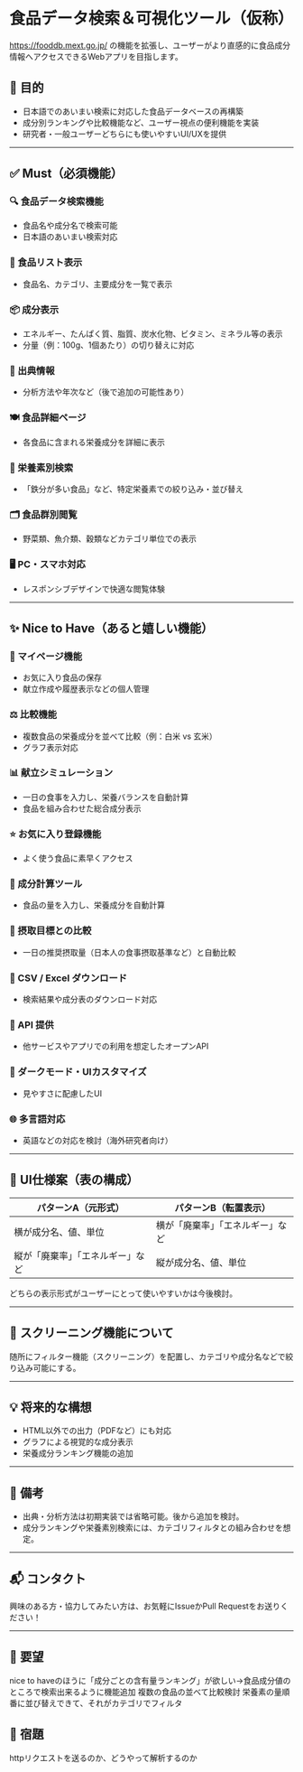 # 食品データ検索＆可視化ツール（仮称）

https://fooddb.mext.go.jp/ の機能を拡張し、ユーザーがより直感的に食品成分情報へアクセスできるWebアプリを目指します。

## 🎯 目的

- 日本語でのあいまい検索に対応した食品データベースの再構築
- 成分別ランキングや比較機能など、ユーザー視点の便利機能を実装
- 研究者・一般ユーザーどちらにも使いやすいUI/UXを提供

---

## ✅ Must（必須機能）

### 🔍 食品データ検索機能
- 食品名や成分名で検索可能
- 日本語のあいまい検索対応

### 📃 食品リスト表示
- 食品名、カテゴリ、主要成分を一覧で表示

### 📦 成分表示
- エネルギー、たんぱく質、脂質、炭水化物、ビタミン、ミネラル等の表示
- 分量（例：100g、1個あたり）の切り替えに対応

### 🧾 出典情報
- 分析方法や年次など（後で追加の可能性あり）

### 🍽 食品詳細ページ
- 各食品に含まれる栄養成分を詳細に表示

### 🧲 栄養素別検索
- 「鉄分が多い食品」など、特定栄養素での絞り込み・並び替え

### 🗂 食品群別閲覧
- 野菜類、魚介類、穀類などカテゴリ単位での表示

### 🖥 PC・スマホ対応
- レスポンシブデザインで快適な閲覧体験

---

## ✨ Nice to Have（あると嬉しい機能）

### 👤 マイページ機能
- お気に入り食品の保存
- 献立作成や履歴表示などの個人管理

### ⚖ 比較機能
- 複数食品の栄養成分を並べて比較（例：白米 vs 玄米）
- グラフ表示対応

### 📊 献立シミュレーション
- 一日の食事を入力し、栄養バランスを自動計算
- 食品を組み合わせた総合成分表示

### ⭐ お気に入り登録機能
- よく使う食品に素早くアクセス

### 🔢 成分計算ツール
- 食品の量を入力し、栄養成分を自動計算

### 🎯 摂取目標との比較
- 一日の推奨摂取量（日本人の食事摂取基準など）と自動比較

### 📁 CSV / Excel ダウンロード
- 検索結果や成分表のダウンロード対応

### 🔌 API 提供
- 他サービスやアプリでの利用を想定したオープンAPI

### 🌙 ダークモード・UIカスタマイズ
- 見やすさに配慮したUI

### 🌐 多言語対応
- 英語などの対応を検討（海外研究者向け）

---

## 🧪 UI仕様案（表の構成）

| パターンA（元形式） | パターンB（転置表示） |
|--------------------|------------------------|
| 横が成分名、値、単位 | 横が「廃棄率」「エネルギー」など |
| 縦が「廃棄率」「エネルギー」など | 縦が成分名、値、単位 |

どちらの表示形式がユーザーにとって使いやすいかは今後検討。

---

## 🔎 スクリーニング機能について

随所にフィルター機能（スクリーニング）を配置し、カテゴリや成分名などで絞り込み可能にする。

---

## 💡 将来的な構想

- HTML以外での出力（PDFなど）にも対応
- グラフによる視覚的な成分表示
- 栄養成分ランキング機能の追加

---

## 📌 備考

- 出典・分析方法は初期実装では省略可能。後から追加を検討。
- 成分ランキングや栄養素別検索には、カテゴリフィルタとの組み合わせを想定。

---

## 📬 コンタクト

興味のある方・協力してみたい方は、お気軽にIssueかPull Requestをお送りください！


---


## 📝 要望
nice to haveのほうに「成分ごとの含有量ランキング」が欲しい→食品成分値のところで検索出来るように機能追加
複数の食品の並べて比較検討
栄養素の量順番に並び替えできて、それがカテゴリでフィルタ

## 📝 宿題
httpリクエストを送るのか、どうやって解析するのか

